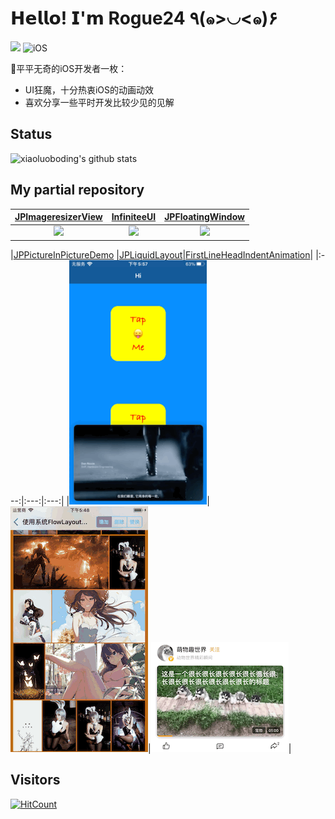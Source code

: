 # 𝗛𝗲𝗹𝗹𝗼! 𝗜'𝗺 Rogue24 ٩(๑>◡<๑)۶
[![](https://img.shields.io/badge/-@Rogue24-%23181717?style=flat-square&logo=github)](https://github.com/Rogue24)
![iOS](https://img.shields.io/badge/-iOS-%232c3e50?style=flat-square&logo=iOS)

🥳平平无奇的iOS开发者一枚：

- UI狂魔，十分热衷iOS的动画动效
- 喜欢分享一些平时开发比较少见的见解

## Status

![xiaoluoboding's github stats](https://github-readme-stats.vercel.app/api?username=Rogue24&show_icons=true&title_color=fff&icon_color=79ff97&text_color=9f9f9f&bg_color=151515)

## My partial repository

|[JPImageresizerView](https://github.com/Rogue24/JPImageresizerView)|[InfiniteeUI](https://github.com/Rogue24/InfiniteeUI)|[JPFloatingWindow](https://github.com/Rogue24/JPFloatingWindow)|
|:---:|:---:|:---:|
|![](https://github.com/Rogue24/JPCover/raw/master/JPImageresizerView/cover.gif)|![](https://github.com/Rogue24/JPCover/raw/master/InfiniteeUI/sunorder.gif)|![](https://github.com/Rogue24/JPCover/raw/master/JPFloatingWindow/gif_example.gif)|

|[JPPictureInPictureDemo](https://github.com/Rogue24/JPPictureInPictureDemo)
|[JPLiquidLayout](https://github.com/Rogue24/JPLiquidLayout)|[FirstLineHeadIndentAnimation](https://github.com/Rogue24/FirstLineHeadIndentAnimation)|
|:---:|:---:|:---:|
|![](https://github.com/Rogue24/JPCover/raw/master/JPPictureInPictureDemo/gif_example.gif)|![](https://github.com/Rogue24/JPCover/raw/master/JPLiquidLayout/insert.gif)|![](https://github.com/Rogue24/JPCover/raw/master/FirstLineHeadIndentAnimation/cover.gif)|

## Visitors

[![HitCount](http://hits.dwyl.com/Rogue24/Rogue24.svg)](http://hits.dwyl.com/Rogue24/Rogue24)
